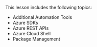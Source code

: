 

This lesson includes the following topics:

- Additional Automation Tools
- Azure SDKs
- Azure REST APIs
- Azure Cloud Shell
- Package Management
